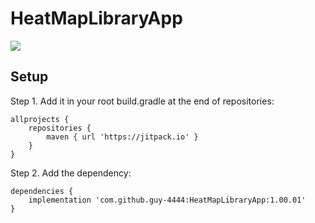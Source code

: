 # HeatMapLibraryApp

[![](https://jitpack.io/v/guy-4444/HeatMapLibraryApp.svg)](https://jitpack.io/#guy-4444/HeatMapLibraryApp)

## Setup
Step 1. Add it in your root build.gradle at the end of repositories:
```
allprojects {
    repositories {
	    maven { url 'https://jitpack.io' }
    }
}
```

Step 2. Add the dependency:

```
dependencies {
	implementation 'com.github.guy-4444:HeatMapLibraryApp:1.00.01'
}
